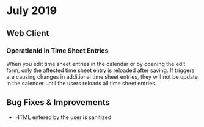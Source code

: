 # July 2019

## Web Client

### OperationId in Time Sheet Entries

When you edit time sheet entries in the calendar or by opening the edit form, only the affected time sheet entry is reloaded after saving. If triggers are causing changes in additional time sheet entries, they will not be update in the calender until the users reloads all time sheet entries.

## Bug Fixes & Improvements

- HTML entered by the user is sanitized
